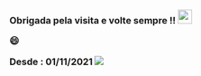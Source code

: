  
<h3>
 Obrigada pela visita e volte sempre !!  <img src="https://media.giphy.com/media/hvRJCLFzcasrR4ia7z/giphy.gif" width="25px"/> 
 
 😄 
 
 Desde : 01/11/2021  ![](https://visitor-badge.glitch.me/badge?page_id=camila-github&left_color=green&right_color=blueviolet)
  
 </h3>
 
 


 
 
 

